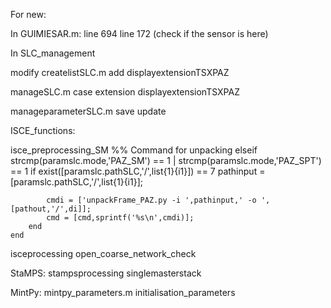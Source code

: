 For new: 

In GUIMIESAR.m: line 694 
line 172 (check if the sensor is here)

In SLC_management

modify createlistSLC.m 
add displayextensionTSXPAZ

manageSLC.m case extension displayextensionTSXPAZ

manageparameterSLC.m save 
                      update

ISCE_functions:

isce_preprocessing_SM %% Command for unpacking
elseif strcmp(paramslc.mode,'PAZ_SM') == 1 | strcmp(paramslc.mode,'PAZ_SPT') == 1
        if exist([paramslc.pathSLC,'/',list{1}{i1}]) == 7
            pathinput = [paramslc.pathSLC,'/',list{1}{i1}];

            cmdi = ['unpackFrame_PAZ.py -i ',pathinput,' -o ',[pathout,'/',di]];
            cmd = [cmd,sprintf('%s\n',cmdi)];
        end
    end


isceprocessing open_coarse_network_check

StaMPS: stampsprocessing singlemasterstack 

MintPy: mintpy_parameters.m initialisation_parameters


